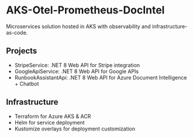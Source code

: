 # AKS-Otel-Prometheus-DocIntel

Microservices solution hosted in AKS with observability and infrastructure-as-code.

## Projects
- StripeService: .NET 8 Web API for Stripe integration
- GoogleApiService: .NET 8 Web API for Google APIs
- RunbookAssistantApi: .NET 8 Web API for Azure Document Intelligence + Chatbot

## Infrastructure
- Terraform for Azure AKS & ACR
- Helm for service deployment
- Kustomize overlays for deployment customization
